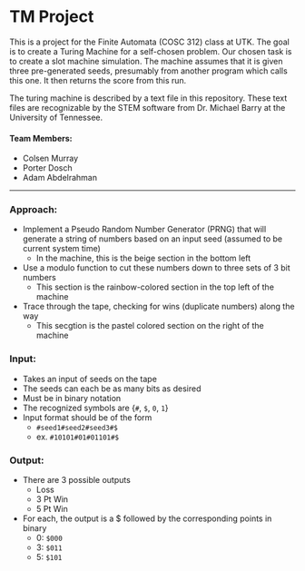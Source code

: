 # TM Project
This is a project for the Finite Automata (COSC 312) class at UTK. The goal is to create a Turing Machine for a self-chosen problem. Our chosen task is to create a slot machine simulation. The machine assumes that it is given three pre-generated seeds, presumably from another program which calls this one. It then returns the score from this run.

The turing machine is described by a text file in this repository. These text files are recognizable by the STEM software from Dr. Michael Barry at the University of Tennessee.

#### Team Members: 
- Colsen Murray
- Porter Dosch
- Adam Abdelrahman

-------------------------------------------------------------------------------------------------------------------------------------------------------

### Approach: 
- Implement a Pseudo Random Number Generator (PRNG) that will generate a string of numbers based on an input seed (assumed to be current system time)
    - In the machine, this is the beige section in the bottom left
- Use a modulo function to cut these numbers down to three sets of 3 bit numbers
    - This section is the rainbow-colored section in the top left of the machine
- Trace through the tape, checking for wins (duplicate numbers) along the way
    - This secgtion is the pastel colored section on the right of the machine

### Input:
- Takes an input of seeds on the tape
- The seeds can each be as many bits as desired
- Must be in binary notation
- The recognized symbols are {`#`, `$`, `0`, `1`}
- Input format should be of the form
    - `#seed1#seed2#seed3#$`
    - ex. `#10101#01#01101#$`

### Output:
- There are 3 possible outputs
    - Loss
    - 3 Pt Win
    - 5 Pt Win
- For each, the output is a $ followed by the corresponding points in binary
    - 0: `$000`
    - 3: `$011`
    - 5: `$101`
